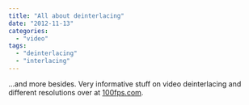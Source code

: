 ```yaml
---
title: "All about deinterlacing"
date: "2012-11-13"
categories: 
  - "video"
tags: 
  - "deinterlacing"
  - "interlacing"
---
```


...and more besides. Very informative stuff on video deinterlacing and different resolutions over at [100fps.com](http://www.100fps.com/).
